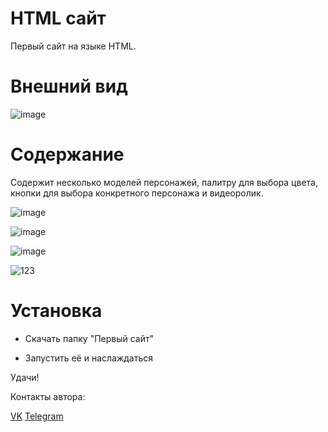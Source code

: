 # HTML сайт
Первый сайт на языке HTML.
# Внешний вид
![image](https://github.com/LxstHokage/Html-first-site/assets/109164076/6d4b6e2d-1155-4cab-9017-387938be85f2)

# Содержание

Содержит несколько моделей персонажей, палитру для выбора цвета, кнопки для выбора конкретного персонажа и видеоролик.

![image](https://github.com/LxstHokage/Html-first-site/assets/109164076/5295d280-68fe-421c-b986-792eebe55ca5)

![image](https://github.com/LxstHokage/Html-first-site/assets/109164076/b64de18b-7282-46c1-a27f-18fe77f8ae9a)

![image](https://github.com/LxstHokage/Html-first-site/assets/109164076/f98aba79-a6b5-4918-9a4c-c19131d6b6a2)

![123](https://github.com/LxstHokage/Html-first-site/assets/109164076/10ca7cce-9a92-4404-a84e-8a5d6d2cabf5)


# Установка

- Скачать папку "Первый сайт"

- Запустить её и наслаждаться

Удачи!

Контакты автора:

[VK](https://vk.com/lxsthokage)
[Telegram](https://t.me/lasthxkage)

